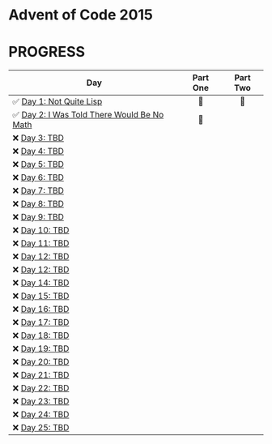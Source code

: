 # Advent of Code 2015
# PROGRESS
| Day  | Part One | Part Two | 
|---|:---:|:---:|
| ✅ [Day 1: Not Quite Lisp](Day1)| 🎇 | 🎇 |
| ✅ [Day 2: I Was Told There Would Be No Math](Day2)| 🎇 | |
| ❌ [Day 3: TBD]()| | |
| ❌ [Day 4: TBD]()| | |
| ❌ [Day 5: TBD]()| | |
| ❌ [Day 6: TBD]()| | |
| ❌ [Day 7: TBD]()| | |
| ❌ [Day 8: TBD]()| | |
| ❌ [Day 9: TBD]()| | |
| ❌ [Day 10: TBD]()| | |
| ❌ [Day 11: TBD]()| | |
| ❌ [Day 12: TBD]()| | |
| ❌ [Day 12: TBD]()| | |
| ❌ [Day 14: TBD]()| | |
| ❌ [Day 15: TBD]()| | |
| ❌ [Day 16: TBD]()| | |
| ❌ [Day 17: TBD]()| | |
| ❌ [Day 18: TBD]()| | |
| ❌ [Day 19: TBD]()| | |
| ❌ [Day 20: TBD]()| | |
| ❌ [Day 21: TBD]()| | |
| ❌ [Day 22: TBD]()| | |
| ❌ [Day 23: TBD]()| | |
| ❌ [Day 24: TBD]()| | |
| ❌ [Day 25: TBD]()| | |
